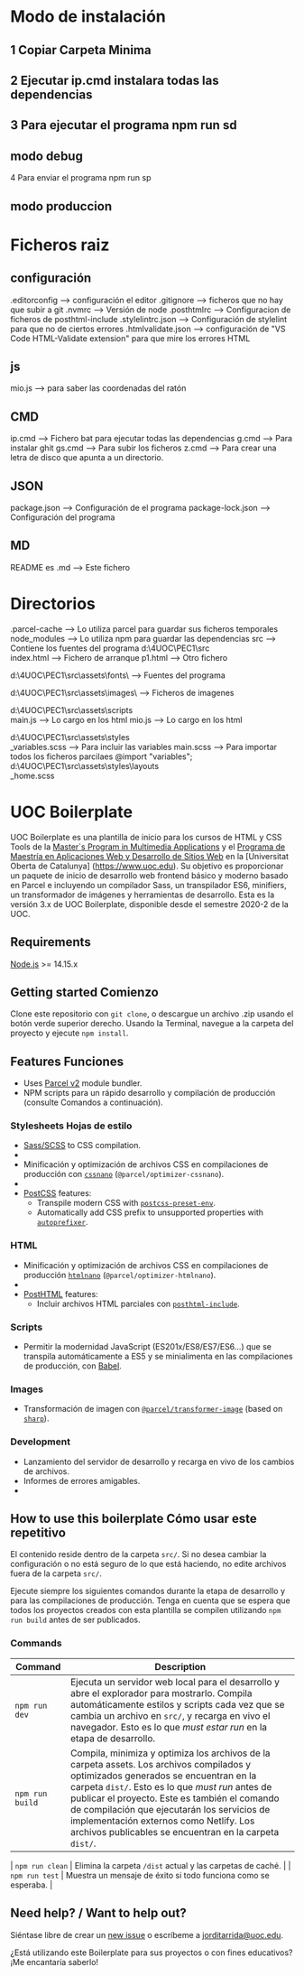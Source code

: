 # Modo de instalación 
## 1 Copiar Carpeta Minima
## 2 Ejecutar ip.cmd instalara todas las dependencias
## 3 Para ejecutar el programa npm run sd 
## modo debug
4 Para enviar el programa npm run sp 
## modo produccion
# Ficheros raiz
## configuración
.editorconfig -->  configuración el editor
.gitignore --> ficheros que no hay que subir a git
.nvmrc --> Versión de node
.posthtmlrc --> Configuracion de ficheros de posthtml-include
.stylelintrc.json --> Configuración de stylelint para que no de ciertos errores 
.htmlvalidate.json --> configuración de "VS Code HTML-Validate extension" para que mire los errores HTML

## js
mio.js --> para saber las coordenadas del ratón

## CMD
ip.cmd --> Fichero bat para ejecutar todas las dependencias
g.cmd --> Para instalar ghit
gs.cmd --> Para subir los ficheros
z.cmd --> Para crear una letra de disco que apunta a un directorio.

## JSON
package.json --> Configuración de el programa
package-lock.json --> Configuración del programa

## MD
README es .md --> Este fichero


# Directorios 
.parcel-cache --> Lo utiliza parcel para guardar sus ficheros temporales
node_modules --> Lo utiliza npm para guardar las dependencias
src --> Contiene los fuentes del programa
d:\4UOC\PEC1\src\
index.html --> Fichero de arranque
p1.html --> Otro fichero

d:\4UOC\PEC1\src\assets\fonts\ --> Fuentes del programa

d:\4UOC\PEC1\src\assets\images\ --> Ficheros de imagenes

d:\4UOC\PEC1\src\assets\scripts\
main.js --> Lo cargo en los html
mio.js --> Lo cargo en los html

d:\4UOC\PEC1\src\assets\styles\
_variables.scss --> Para incluir las variables
main.scss --> Para importar todos los ficheros parcilaes @import "variables"; 
d:\4UOC\PEC1\src\assets\styles\layouts\
_home.scss





# UOC Boilerplate
UOC Boilerplate es una plantilla de inicio para los cursos de HTML y CSS Tools de la [Master`s Program in Multimedia Applications](https://estudis.uoc.edu/ca/masters-universitaris/aplicacions-multimedia/presentacio) y el [Programa de Maestría en Aplicaciones Web y Desarrollo de Sitios Web](https://estudis.uoc.edu/ca/masters-universitaris/desenvolupament-llocs-aplicacions-web/presentacio) en la [Universitat Oberta de Catalunya] (https://www.uoc.edu). 
Su objetivo es proporcionar un paquete de inicio de desarrollo web frontend básico y moderno basado en Parcel e incluyendo un compilador Sass, un transpilador ES6, minifiers, un transformador de imágenes y herramientas de desarrollo.
Esta es la versión 3.x de UOC Boilerplate, disponible desde el semestre 2020-2 de la UOC.
## Requirements

[Node.js](http://nodejs.org/) >= 14.15.x

## Getting started Comienzo
Clone este repositorio con `git clone`, o descargue un archivo .zip usando el botón verde superior derecho.
Usando la Terminal, navegue a la carpeta del proyecto y ejecute `npm install`.

## Features Funciones

- Uses [Parcel v2](https://parceljs.org) module bundler.
- NPM scripts para un rápido desarrollo y compilación de producción (consulte Comandos a continuación).

### Stylesheets Hojas de estilo

- [Sass/SCSS](https://sass-lang.com) to CSS compilation.
- 
- Minificación y optimización de archivos CSS en compilaciones de producción con [`cssnano`](https://github.com/cssnano/cssnano) (`@parcel/optimizer-cssnano`).
- 
- [PostCSS](https://postcss.org/) features:
  - Transpile modern CSS with [`postcss-preset-env`](https://preset-env.cssdb.org/features).
  - Automatically add CSS prefix to unsupported properties with [`autoprefixer`](https://autoprefixer.github.io/).

### HTML

- Minificación y optimización de archivos CSS en compilaciones de producción [`htmlnano`](https://github.com/posthtml/htmlnano) (`@parcel/optimizer-htmlnano`).
- 
- [PostHTML](https://github.com/posthtml/posthtml) features:
  - Incluir archivos HTML parciales con [`posthtml-include`](https://github.com/posthtml/posthtml-include).

### Scripts

- Permitir la modernidad JavaScript (ES201x/ES8/ES7/ES6…) que se transpila automáticamente a ES5 y se minialimenta en las compilaciones de producción, con [Babel](https://babeljs.io/).

### Images

- Transformación de imagen con [`@parcel/transformer-image`](https://parceljs.org/recipes/image/) (based on [`sharp`](https://sharp.pixelplumbing.com/)).

### Development
- Lanzamiento del servidor de desarrollo y recarga en vivo de los cambios de archivos.
- Informes de errores amigables.
- 
## How to use this boilerplate Cómo usar este repetitivo

El contenido reside dentro de la carpeta `src/`. Si no desea cambiar la configuración o no está seguro de lo que está haciendo, no edite archivos fuera de la carpeta `src/`.

Ejecute siempre los siguientes comandos durante la etapa de desarrollo y para las compilaciones de producción. Tenga en cuenta que se espera que todos los proyectos creados con esta plantilla se compilen utilizando `npm run build` antes de ser publicados.

### Commands

| Command         | Description                                                                                                                                                                                                                                                                                                                                                         |
| --------------- | ------------------------------------------------------------------------------------------------------------------------------------------------------------------------------------------------------------------------------------------------------------------------------------------------------------------------------------------------------------------- |
| `npm run dev`   | Ejecuta un servidor web local para el desarrollo y abre el explorador para mostrarlo. Compila automáticamente estilos y scripts cada vez que se cambia un archivo en `src/`, y recarga en vivo el navegador. Esto es lo que _must estar run_ en la etapa de desarrollo.                                                                                                                     |
| `npm run build` | Compila, minimiza y optimiza los archivos de la carpeta assets. Los archivos compilados y optimizados generados se encuentran en la carpeta `dist/`. Esto es lo que _must run_ antes de publicar el proyecto. Este es también el comando de compilación que ejecutarán los servicios de implementación externos como Netlify. Los archivos publicables se encuentran en la carpeta `dist/`. |

| `npm run clean` | Elimina la carpeta `/dist` actual y las carpetas de caché.                                                                                                                                                                                                                                                      |
| `npm run test`  | Muestra un mensaje de éxito si todo funciona como se esperaba.                                                                                                                                                                                                                                  |

## Need help? / Want to help out?

Siéntase libre de crear un [new issue](https://github.com/uoc-advanced-html-css/uoc-boilerplate/issues/new/) o escríbeme a jorditarrida@uoc.edu.

¿Está utilizando este Boilerplate para sus proyectos o con fines educativos? ¡Me encantaría saberlo!
